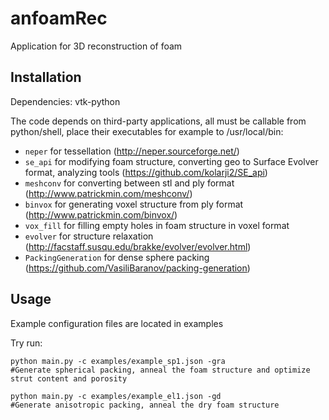 # anfoamRec
Application for 3D reconstruction of foam

## Installation
Dependencies:
vtk-python

The code depends on third-party applications, all must be callable from python/shell, place their executables for example to /usr/local/bin:
- `neper` for tessellation (http://neper.sourceforge.net/)
- `se_api` for modifying foam structure, converting geo to Surface Evolver format, analyzing tools (https://github.com/kolarji2/SE_api)
- `meshconv` for converting between stl and ply format (http://www.patrickmin.com/meshconv/)
- `binvox` for generating voxel structure from ply format (http://www.patrickmin.com/binvox/)
- `vox_fill` for filling empty holes in foam structure in voxel format
- `evolver` for structure relaxation (http://facstaff.susqu.edu/brakke/evolver/evolver.html)
- `PackingGeneration` for dense sphere packing (https://github.com/VasiliBaranov/packing-generation)

## Usage
Example configuration files are located in examples

Try run:

	python main.py -c examples/example_sp1.json -gra
	#Generate spherical packing, anneal the foam structure and optimize strut content and porosity
	
	python main.py -c examples/example_el1.json -gd
	#Generate anisotropic packing, anneal the dry foam structure
